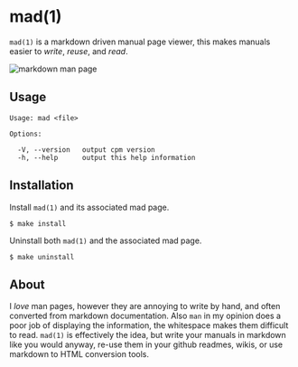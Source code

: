 
# mad(1)

  `mad(1)` is a markdown driven manual page viewer,
  this makes manuals easier to _write_, _reuse_, and
  _read_.

  ![markdown man page](http://f.cl.ly/items/2G271F3c0D3p2i2V3l3k/Screen%20Shot%202012-04-14%20at%2012.44.58%20PM.png)

## Usage

    Usage: mad <file>

    Options:

      -V, --version   output cpm version
      -h, --help      output this help information

## Installation

  Install `mad(1)` and its associated mad page.

    $ make install

  Uninstall both `mad(1)` and the associated mad page.

    $ make uninstall

## About

  I _love_ man pages, however they are annoying to write by hand,
  and often converted from markdown documentation. Also `man` in my
  opinion does a poor job of displaying the information, the whitespace
  makes them difficult to read. `mad(1)` is effectively the idea, but
  write your manuals in markdown like you would anyway, re-use them
  in your github readmes, wikis, or use markdown to HTML conversion
  tools.

